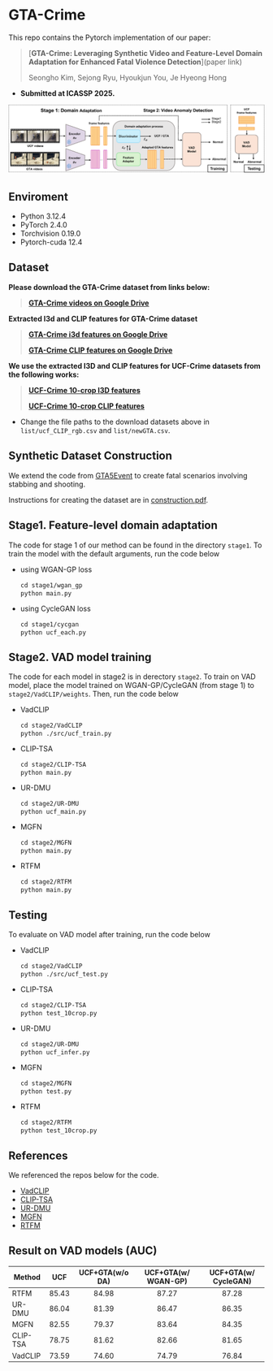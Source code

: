 # GTA-Crime
This repo contains the Pytorch implementation of our paper:
> [**GTA-Crime: Leveraging Synthetic Video and Feature-Level Domain Adaptation for Enhanced Fatal Violence Detection**](paper link)
>
> Seongho Kim, Sejong Ryu, Hyoukjun You, Je Hyeong Hong

- **Submitted at ICASSP 2025.**

![overall pipeline](overall_pipeline.png)

## Enviroment
- Python 3.12.4
- PyTorch 2.4.0
- Torchvision 0.19.0
- Pytorch-cuda 12.4

## Dataset

**Please download the GTA-Crime dataset from links below:**

> [**GTA-Crime videos on Google Drive**](https://drive.google.com/file/d/14mA5jgSIlfGdE6P-PgOr0bFCOyDSxGhc/view?usp=sharing)

**Extracted I3d and CLIP features for GTA-Crime dataset**
> [**GTA-Crime i3d features on Google Drive**](https://drive.google.com/file/d/14CQoSPS0iRwkTfA8AHcLwImruuUPAUdu/view?usp=sharing)
> 
> [**GTA-Crime CLIP features on Google Drive**](https://drive.google.com/file/d/1fK5B5tJ-dVDSsS8LLawF2hecnMXfBouI/view?usp=sharing)

**We use the extracted I3D and CLIP features for UCF-Crime datasets from the following works:**
> [**UCF-Crime 10-crop I3D features**](https://github.com/Roc-Ng/DeepMIL)
>
> [**UCF-Crime 10-crop CLIP features**](https://github.com/nwpu-zxr/VadCLIP)

- Change the file paths to the download datasets above in ```list/ucf_CLIP_rgb.csv``` and ```list/newGTA.csv```.

## Synthetic Dataset Construction
We extend the code from [GTA5Event](https://github.com/RicoMontulet/GTA5Event) to create fatal scenarios involving stabbing and shooting.

Instructions for creating the dataset are in [construction.pdf](https://github.com/ta-ho/GTA-Crime/blob/main/construction.pdf).

## Stage1. Feature-level domain adaptation
The code for stage 1 of our method can be found in the directory ```stage1```. To train the model with the default arguments, run the code below
- using WGAN-GP loss
    ```
    cd stage1/wgan_gp
    python main.py
    ```
- using CycleGAN loss
    ```
    cd stage1/cycgan
    python ucf_each.py
    ```

## Stage2. VAD model training
The code for each model in stage2 is in derectory ```stage2```. To train on VAD model, place the model trained on WGAN-GP/CycleGAN (from stage 1) to ```stage2/VadCLIP/weights```. Then, run the code below
- VadCLIP
    ```
    cd stage2/VadCLIP
    python ./src/ucf_train.py
    ```
- CLIP-TSA
    ```
    cd stage2/CLIP-TSA
    python main.py
    ```
- UR-DMU
    ```
    cd stage2/UR-DMU
    python ucf_main.py
    ```
- MGFN
    ```
    cd stage2/MGFN
    python main.py
    ```
- RTFM
    ```
    cd stage2/RTFM
    python main.py
    ```

## Testing
To evaluate on VAD model after training, run the code below
- VadCLIP
    ```
    cd stage2/VadCLIP
    python ./src/ucf_test.py
    ```
- CLIP-TSA
    ```
    cd stage2/CLIP-TSA
    python test_10crop.py
    ```
- UR-DMU
    ```
    cd stage2/UR-DMU
    python ucf_infer.py
    ```
- MGFN
    ```
    cd stage2/MGFN
    python test.py
    ```
- RTFM
    ```
    cd stage2/RTFM
    python test_10crop.py
    ```

## References
We referenced the repos below for the code.
* [VadCLIP](https://github.com/nwpu-zxr/VadCLIP)
* [CLIP-TSA](https://github.com/joos2010kj/CLIP-TSA/tree/main)
* [UR-DMU](https://github.com/henrryzh1/UR-DMU)
* [MGFN](https://github.com/carolchenyx/MGFN.)
* [RTFM](https://github.com/tianyu0207/RTFM/tree/main)

## Result on VAD models (AUC)
| Method  |    UCF    | UCF+GTA(w/o DA)|UCF+GTA(w/ WGAN-GP)|UCF+GTA(w/ CycleGAN)|
| ------  | :-------: | :---------: | :-------: | :-------: |
| RTFM    |  85.43    |  84.98  |  87.27 | 87.28|
| UR-DMU  | 86.04 | 81.39  | 86.47 | 86.35 |
| MGFN    | 82.55 | 79.37  | 83.64 | 84.35 |
| CLIP-TSA| 78.75 | 81.62  | 82.66 | 81.65 |
| VadCLIP| 73.59 | 74.60   | 74.79 | 76.84 |

